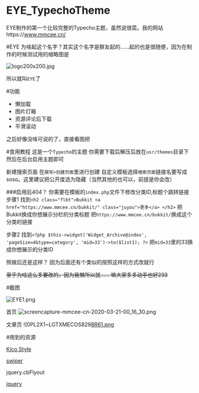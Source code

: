 # EYE_TypechoTheme
EYE制作的第一个比较完整的Typecho主题，虽然说很菜。我的网站https://www.mmcee.cn/

#EYE
为啥起这个名字？其实这个名字是群友起的……起的也是很随便，因为在制作的时候测试用的缩略图是

![logo200x200.jpg][1]

所以就叫`EYE`了

#功能

 - 懒加载
 - 图片灯箱
 - 资源评论后下载
 - 平滑滚动

之后好像没啥可说的了，直接看图把

#食用教程
这是一个`Typecho`的主题
你需要下载后解压后放在`usr/themes`目录下
然后在后台启用主题即可

新建搜索页面
在`撰写>创建页面`里进行创建
自定义模板选择`搜索页面`链接名要写成soso。这里建议把公开度选为隐藏（当然其他的也可以，前提是你会改）

###启用后404？
你需要在模板的`index.php`文件下修改分类ID,标题个跳转链接
步骤1
找到`<h2 class="flbt">Bukkit <a href="https://www.mmcee.cn/bukkit/" class="juyou">更多</a> </h2>`
把Bukkit换成你想展示分栏的分类标题 把`https://www.mmcee.cn/bukkit/`换成这个分类的链接

步骤2
找到`<?php $this->widget('Widget_Archive@index', 'pageSize=4&type=category', 'mid=33')->to($list1); ?>`
把`mid=33`里的33换成你想展示的分类ID

照做后还是这样？
因为后面还有个类似的按照这样的方式改就行

~~至于为啥这么多要改的，因为我懒所以就…… 嘛大家多多动手也好233~~

#截图

![EYE1.png][2]

首页
![screencapture-mmcee-cn-2020-03-21-00_16_30.png][3]

文章页
![0PL2X1~LGTXMECOS829[8R61.png][4]


#用到的资源

[Kico Style][5]

[swiper][6]

jquery.cbFlyout

[jquery][7]


  [1]: https://dll.mmcee.cn/typecho/uploads/2020/03/2622403560.jpg
  [2]: https://dll.mmcee.cn/typecho/uploads/2020/03/2000398634.png
  [3]: https://dll.mmcee.cn/typecho/uploads/2020/03/3781857118.png
  [4]: https://dll.mmcee.cn/typecho/uploads/2020/03/1360944093.png
  [5]: https://works.paugram.com/style/
  [6]: https://www.swiper.com.cn/
  [7]: https://jquery.com/